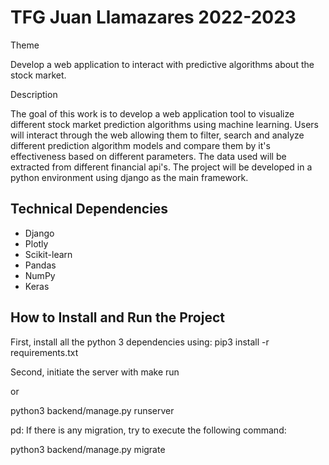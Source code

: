 # TFG Juan Llamazares 2022-2023


Theme

Develop a web application to interact with predictive algorithms about the stock market.

Description

The goal of this work is to develop a web application tool to visualize different stock market prediction algorithms using machine learning. Users will interact through the web allowing them to filter, search and analyze different prediction algorithm models and compare them by it's effectiveness based on different parameters. The data used will be extracted from different financial api's. The project will be developed in a python environment using django as the main framework. 


## Technical Dependencies 

- Django
- Plotly
- Scikit-learn
- Pandas 
- NumPy
- Keras

## How to Install and Run the Project
First, install all the python 3 dependencies using:
pip3 install -r requirements.txt

Second, initiate the server with
make run

or 

python3 backend/manage.py runserver


pd: If there is any migration, try to execute the following command:

python3 backend/manage.py migrate



